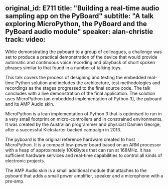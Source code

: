 original_id: E711
title: "Building a real-time audio sampling app on the PyBoard"
subtitle: "A talk exploring MicroPython, the PyBoard and the PyBoard audio module"
speaker: alan-christie
track: 
video:
---
While demonstrating the pyboard to a group of colleagues, a challenge was set to produce a practical demonstration of the device that would provide automatic and continuous voice recording and playback of short spoken phrases similar to that found in a number of talking toys.

This talk covers the process of designing and testing the embedded real-time Python solution and includes the architecture, test methodologies and recordings as the stages progressed to the final source code. The talk concludes with a live demonstration of the final application. The solution uses MicroPython (an embedded implementation of Python 3), the pyboard and its AMP Audio skin.

MicroPython is a lean implementation of Python 3 that is optimised to run in a very small footprint on micro-controllers and in constrained environments. It was created by the Australian programmer and physicist Damien George, after a successful Kickstarter backed campaign in 2013.

The pyboard is the original reference hardware created to host MicroPython. It is a compact low-power board based on an ARM processor with a heap of approximately 100kBytes that can run at 168MHz. It has sufficient hardware services and real-time capabilities to control all kinds of electronic projects.

The AMP Audio skin is a small additional module that attaches to the pyboard that adds a small power amplifier, speaker and a microphone with a pre-amp.